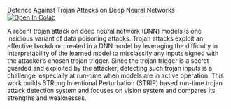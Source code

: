 Defence Against Trojan Attacks on Deep Neural Networks <br> [![Open In Colab](https://colab.research.google.com/assets/colab-badge.svg)](https://colab.research.google.com/github/amecava/strip/blob/master/STRIP_CIFAR10.ipynb)

A recent trojan attack on deep neural network (DNN) models is one insidious variant of data poisoning attacks. Trojan attacks exploit an effective backdoor created in a DNN model by leveraging the difficulty in interpretability of the learned model to misclassify any inputs signed with the attacker’s chosen trojan trigger. Since the trojan trigger is a secret guarded and exploited by the attacker, detecting such trojan inputs is a challenge, especially at run-time when models are in active operation. This work builds STRong Intentional Perturbation (STRIP) based run-time trojan attack detection system and focuses on vision system and compares its strengths and weaknesses.

